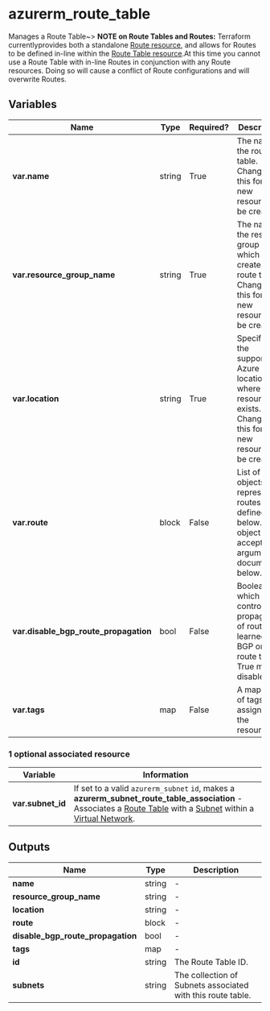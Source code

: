 # azurerm_route_table

Manages a Route Table~> **NOTE on Route Tables and Routes:** Terraform currentlyprovides both a standalone [Route resource](route.html), and allows for Routes to be defined in-line within the [Route Table resource](route_table.html).At this time you cannot use a Route Table with in-line Routes in conjunction with any Route resources. Doing so will cause a conflict of Route configurations and will overwrite Routes.

## Variables

| Name | Type | Required? |  Description |
| ---- | ---- | --------- |  ----------- |
| **var.name** | string | True | The name of the route table. Changing this forces a new resource to be created. | 
| **var.resource_group_name** | string | True | The name of the resource group in which to create the route table. Changing this forces a new resource to be created. | 
| **var.location** | string | True | Specifies the supported Azure location where the resource exists. Changing this forces a new resource to be created. | 
| **var.route** | block | False | List of `route` objects representing routes as defined below. Each object accepts the arguments documented below. | 
| **var.disable_bgp_route_propagation** | bool | False | Boolean flag which controls propagation of routes learned by BGP on that route table. True means disable. | 
| **var.tags** | map | False | A mapping of tags to assign to the resource. | 


### 1 optional associated resource

| Variable | Information |
| -------- | ----------- |
| **var.subnet_id** | If set to a valid `azurerm_subnet` `id`, makes a **azurerm_subnet_route_table_association** - Associates a [Route Table](route_table.html) with a [Subnet](subnet.html) within a [Virtual Network](virtual_network.html). | 

## Outputs

| Name | Type | Description |
| ---- | ---- | --------- | 
| **name** | string  | - | 
| **resource_group_name** | string  | - | 
| **location** | string  | - | 
| **route** | block  | - | 
| **disable_bgp_route_propagation** | bool  | - | 
| **tags** | map  | - | 
| **id** | string  | The Route Table ID. | 
| **subnets** | string  | The collection of Subnets associated with this route table. | 